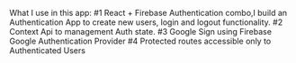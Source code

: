 What I use in this app:
#1 React + Firebase Authentication combo,I build an Authentication App to create new users, login and logout functionality.
#2 Context Api to management Auth state.
#3 Google Sign using Firebase Google Authentication Provider
#4 Protected routes accessible only to Authenticated Users
